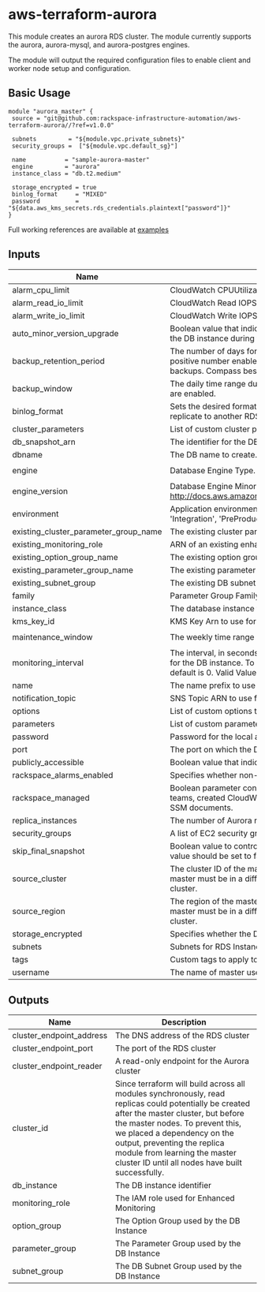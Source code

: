 # aws-terraform-aurora

This module creates an aurora RDS cluster.  The module currently supports the aurora, aurora-mysql, and aurora-postgres engines.

The module will output the required configuration files to enable client and worker node setup and configuration.

## Basic Usage

```
module "aurora_master" {
 source = "git@github.com:rackspace-infrastructure-automation/aws-terraform-aurora//?ref=v1.0.0"

 subnets         = "${module.vpc.private_subnets}"
 security_groups =  ["${module.vpc.default_sg}"]

 name           = "sample-aurora-master"
 engine         = "aurora"
 instance_class = "db.t2.medium"

 storage_encrypted = true
 binlog_format     = "MIXED"
 password          = "${data.aws_kms_secrets.rds_credentials.plaintext["password"]}"
}
```

Full working references are available at [examples](examples)


## Inputs

| Name | Description | Type | Default | Required |
|------|-------------|:----:|:-----:|:-----:|
| alarm_cpu_limit | CloudWatch CPUUtilization Threshold | string | `60` | no |
| alarm_read_io_limit | CloudWatch Read IOPSLimit Threshold | string | `100000` | no |
| alarm_write_io_limit | CloudWatch Write IOPSLimit Threshold | string | `100000` | no |
| auto_minor_version_upgrade | Boolean value that indicates that minor engine upgrades will be applied automatically to the DB instance during the maintenance window | string | `true` | no |
| backup_retention_period | The number of days for which automated backups are retained. Setting this parameter to a positive number enables backups. Setting this parameter to 0 disables automated backups. Compass best practice is 30 or more days. | string | `35` | no |
| backup_window | The daily time range during which automated backups are created if automated backups are enabled. | string | `05:00-06:00` | no |
| binlog_format | Sets the desired format. Defaults to OFF. Should be set to MIXED if this Aurora cluster will replicate to another RDS Instance or cluster. Ignored for aurora-postgresql engine | string | `OFF` | no |
| cluster_parameters | List of custom cluster parameters to apply to the parameter group. | list | `<list>` | no |
| db_snapshot_arn | The identifier for the DB cluster snapshot from which you want to restore. | string | `` | no |
| dbname | The DB name to create. If omitted, no database is created initially | string | `` | no |
| engine | Database Engine Type.  Allowed values: aurora-mysql, aurora-postgresql, aurora | string | `aurora-mysql` | no |
| engine_version | Database Engine Minor Version http://docs.aws.amazon.com/AmazonRDS/latest/APIReference/API_CreateDBInstance.html | string | `` | no |
| environment | Application environment for which this network is being created. one of: ('Development', 'Integration', 'PreProduction', 'Production', 'QA', 'Staging', 'Test') | string | `Development` | no |
| existing_cluster_parameter_group_name | The existing cluster parameter group to use for this instance. (OPTIONAL) | string | `` | no |
| existing_monitoring_role | ARN of an existing enhanced monitoring role to use for this instance. (OPTIONAL) | string | `` | no |
| existing_option_group_name | The existing option group to use for this instance. (OPTIONAL) | string | `` | no |
| existing_parameter_group_name | The existing parameter group to use for this instance. (OPTIONAL) | string | `` | no |
| existing_subnet_group | The existing DB subnet group to use for this cluster (OPTIONAL) | string | `` | no |
| family | Parameter Group Family Name (ex. aurora5.6, aurora-postgresql9.6, aurora-mysql5.7) | string | `` | no |
| instance_class | The database instance type. | string | - | yes |
| kms_key_id | KMS Key Arn to use for storage encryption. (OPTIONAL) | string | `` | no |
| maintenance_window | The weekly time range (in UTC) during which system maintenance can occur. | string | `Sun:07:00-Sun:08:00` | no |
| monitoring_interval | The interval, in seconds, between points when Enhanced Monitoring metrics are collected for the DB instance. To disable collecting Enhanced Monitoring metrics, specify 0. The default is 0. Valid Values: 0, 1, 5, 10, 15, 30, 60. | string | `0` | no |
| name | The name prefix to use for the resources created in this module. | string | - | yes |
| notification_topic | SNS Topic ARN to use for customer notifications from CloudWatch alarms. (OPTIONAL) | string | `` | no |
| options | List of custom options to apply to the option group. | list | `<list>` | no |
| parameters | List of custom parameters to apply to the parameter group. | list | `<list>` | no |
| password | Password for the local administrator account. | string | - | yes |
| port | The port on which the DB accepts connections | string | `` | no |
| publicly_accessible | Boolean value that indicates whether the database instances are Internet-facing. | string | `false` | no |
| rackspace_alarms_enabled | Specifies whether non-emergency rackspace alarms will create a ticket. | string | `false` | no |
| rackspace_managed | Boolean parameter controlling if instance will be fully managed by Rackspace support teams, created CloudWatch alarms that generate tickets, and utilize Rackspace managed SSM documents. | string | `true` | no |
| replica_instances | The number of Aurora replica instances to create.  This can range from 0 to 15. | string | `1` | no |
| security_groups | A list of EC2 security groups to assign to this resource | list | - | yes |
| skip_final_snapshot | Boolean value to control if the DB Cluster will take a final snapshot when destroyed.  This value should be set to false if a final snapshot is desired. | string | `false` | no |
| source_cluster | The cluster ID of the master Aurora cluster that will replicate to the created cluster. The master must be in a different region. Leave this parameter blank to create a master Aurora cluster. | string | `` | no |
| source_region | The region of the master Aurora cluster that will replicate to the created cluster. The master must be in a different region. Leave this parameter blank to create a master Aurora cluster. | string | `` | no |
| storage_encrypted | Specifies whether the DB instance is encrypted | string | `false` | no |
| subnets | Subnets for RDS Instances | list | - | yes |
| tags | Custom tags to apply to all resources. | map | `<map>` | no |
| username | The name of master user for the client DB instance. | string | `dbadmin` | no |

## Outputs

| Name | Description |
|------|-------------|
| cluster_endpoint_address | The DNS address of the RDS cluster |
| cluster_endpoint_port | The port of the RDS cluster |
| cluster_endpoint_reader | A read-only endpoint for the Aurora cluster |
| cluster_id | Since terraform will build across all modules synchronously, read replicas could potentially be created after the master cluster, but before the master nodes.  To prevent this, we placed a dependency on the output, preventing the replica module from learning the master cluster ID until all nodes have built successfully. |
| db_instance | The DB instance identifier |
| monitoring_role | The IAM role used for Enhanced Monitoring |
| option_group | The Option Group used by the DB Instance |
| parameter_group | The Parameter Group used by the DB Instance |
| subnet_group | The DB Subnet Group used by the DB Instance |

